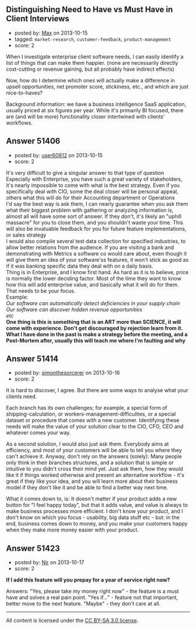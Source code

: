 ## Distinguishing Need to Have vs Must Have in Client Interviews

- posted by: [Max](https://stackexchange.com/users/-1/28296-max) on 2013-10-15
- tagged: `market-research`, `customer-feedback`, `product-management`
- score: 2

<p>When I investigate enterprise client software needs, I can easily identify a list of things that can make them happier. (none are necessarily directly cost-cutting or revenue gaining, but all probably have indirect effects)</p>

<p>Now, how do I determine which ones will actually make a difference in upsell opportunities, net promoter score, stickiness, etc., and which are just nice-to-haves?</p>

<p>Background information: we have a business intelligence SaaS application, usually priced at six figures per year. While it's primarily BI focused, there are (and will be more) functionality closer intertwined with clients' workflows.</p>



## Answer 51406

- posted by: [user60812](https://stackexchange.com/users/-1/19115-user60812) on 2013-10-15
- score: 2

<p>It's very difficult to give a singular answer to that type of question<br>
Especially with Enterprise, you have such a great variety of stakeholders, it's nearly impossible to come with what is the best strategy. Even if you specifically deal with CIO, some the deal closer will be personal appeal, others what this will do for their Accounting department or Operations<br>
I'd say the best way is ask them, I can nearly guarantee when you ask them what their biggest problem with gathering or analyzing information is, almost all will have some sort of answer. If they don't, it's likely an "uphill massacre" for you to close them, and you shouldn't waste your time. This will also be invaluable feedback for you for future feature implementations, or sales strategy<br>
I would also compile several test data collection for specified industries, to allow better relations from the audience. If you are visiting a bank and demonstrating with Metrics a software co would care about, even though it will give them an idea of your software'ss features, it won't stick as good as if it was banking specific data they deal with on a daily basis.<br>
Thing is in Enterprise, and I know first hand. As hard as it is to believe, price is normally the lower deciding factor. Most of the time they want to know how this will add enterprise value, and basically what it will do for them. That needs to be your focus.<br>
Example:<br>
<em>Our software can automatically detect deficiencies in your supply chain<br>
Our software can discover hidden revenue opportunities<br>
etc</em><br>
<strong>One thing is this is something that is an ART more than SCIENCE, it will come with experience. Don't get discouraged by rejection learn from it. What I have done in the past is make a strategy before the meeting, and a Post-Mortem after, usually this will teach me where I'm faulting and why</strong></p>



## Answer 51414

- posted by: [simonthesorcerer](https://stackexchange.com/users/-1/19462-simonthesorcerer) on 2013-10-16
- score: 2

<p>It is hard to discover, I agree. But there are some ways to analyse what your clients need.</p>

<p>Each branch has its own challenges; for example, a special form of shipping-calculation, or workers-management-difficulties, or a special dataset or procedure that comes with a new customer. Identifying these needs will make the value of your solution clear to the CIO, CFO, CEO and whatever comes your way.</p>

<p>As a second solution, I would also just ask them. Everybody aims at efficiency, and most of your customers will be able to tell you where they can't achieve it. Anyway, don't rely on the answers (solely): Many people only think in their branches structures, and a solution that is simple or intuitive to you didn't cross their mind yet. Just ask them, how they would like it if things worked otherwise and present an alternative workflow - it's great if they like your idea, and you will learn more about their business model if they don't like it and be able to find a better way next time.</p>

<p>What it comes down to, is: It doesn't matter if your product adds a new button for "I feel happy today", but that it adds value, and value is always to make business processes more efficient. I don't know your product, and I don't know on which you focus - usability, big data stuff etc - but: in the end, business comes down to money, and you make your customers happy when they make more money easier with your product.</p>



## Answer 51423

- posted by: [Nir](https://stackexchange.com/users/-1/4237-nir) on 2013-10-17
- score: 2

<p><strong>If I add this feature will you prepay for a year of service right now?</strong></p>

<p>Answers: "Yes, please take my money right now" - the feature is a must have and solves a real pain point. "Yes if..." - feature not that important, better move to the next feature. "Maybe" - they don't care at all.</p>




---

All content is licensed under the [CC BY-SA 3.0 license](https://creativecommons.org/licenses/by-sa/3.0/).
